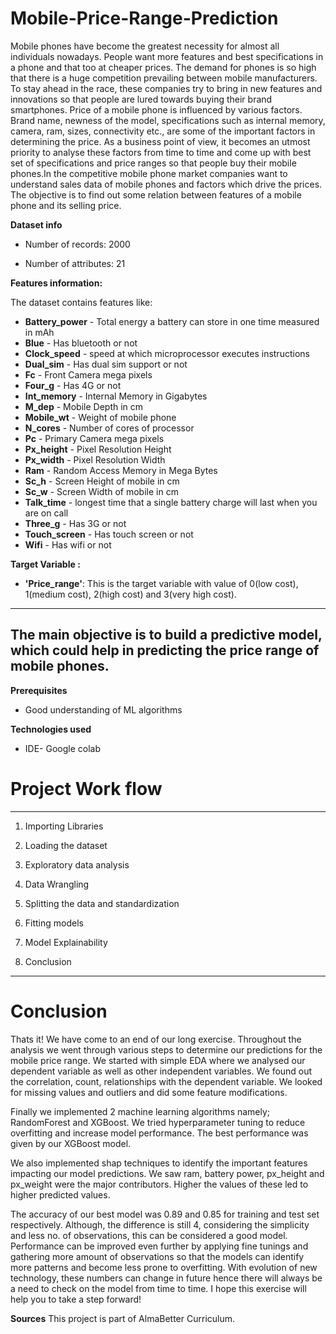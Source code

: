 # **Mobile-Price-Range-Prediction**
Mobile phones have become the greatest necessity for almost all individuals nowadays. People want more features and best specifications in a phone and that too at cheaper prices. The demand for phones is so high that there is a huge competition prevailing between mobile manufacturers. To stay ahead in the race, these companies try to bring in new features and innovations so that people are lured towards buying their brand smartphones.
Price of a mobile phone is influenced by various factors. Brand name, newness of the model, specifications such as internal memory, camera, ram, sizes, connectivity etc., are some of the important factors in determining the price.
As a business point of view, it becomes an utmost priority to analyse these factors from time to time and come up with best set of specifications and price ranges so that people buy their mobile phones.In the competitive mobile phone market companies want to understand sales data of mobile phones and factors which drive the prices. The objective is to find out some relation between features of a mobile phone and its selling price.

**Dataset info**

* Number of records: 2000

* Number of attributes: 21

**Features information:**

The dataset contains features like:
* **Battery_power** - Total energy a battery can store in one time measured in mAh
* **Blue** - Has bluetooth or not
* **Clock_speed** - speed at which microprocessor executes instructions
* **Dual_sim** - Has dual sim support or not
* **Fc** - Front Camera mega pixels
* **Four_g** - Has 4G or not
* **Int_memory** - Internal Memory in Gigabytes
* **M_dep** - Mobile Depth in cm
* **Mobile_wt** - Weight of mobile phone
* **N_cores** - Number of cores of processor
* **Pc** - Primary Camera mega pixels
* **Px_height** - Pixel Resolution Height
* **Px_width** - Pixel Resolution Width
* **Ram** - Random Access Memory in Mega Bytes
* **Sc_h** - Screen Height of mobile in cm
* **Sc_w** - Screen Width of mobile in cm
* **Talk_time** - longest time that a single battery charge will last when you are on call
* **Three_g** - Has 3G or not
* **Touch_screen** - Has touch screen or not
* **Wifi** - Has wifi or not
 
 **Target Variable :** 
 * **'Price_range'**: This is the target variable with value of 0(low cost), 1(medium cost), 2(high cost) and 3(very high cost).
---
**The main objective is to build a predictive model, which could help in predicting the price range of mobile phones.**
---

**Prerequisites**
* Good understanding of ML algorithms

**Technologies used**
* IDE- Google colab 

# **Project Work flow**
---

1. Importing Libraries

2. Loading the dataset

3. Exploratory data analysis

4. Data Wrangling

5. Splitting the data and standardization

6. Fitting models

7. Model Explainability

8. Conclusion
--- 

# Conclusion

Thats it! We have come to an end of our long exercise. Throughout the analysis we went through various steps to determine our predictions for the mobile price range. We started with simple EDA where we analysed our dependent variable as well as other independent variables. We found out the correlation, count, relationships with the dependent variable. We looked for missing values and outliers and did some feature modifications.

Finally we implemented 2 machine learning algorithms namely; RandomForest and XGBoost. We tried hyperparameter tuning to reduce overfitting and increase model performance. The best performance was given by our XGBoost model.

We also implemented shap techniques to identify the important features impacting our model predictions. We saw ram, battery power, px_height and px_weight were the major contributors. Higher the values of these led to higher predicted values.

The accuracy of our best model was 0.89 and 0.85 for training and test set respectively. Although, the difference is still 4, considering the simplicity and less no. of observations, this can be considered a good model. Performance can be improved even further by applying fine tunings and gathering more amount of observations so that the models can identify more patterns and become less prone to overfitting. With evolution of new technology, these numbers can change in future hence there will always be a need to check on the model from time to time. I hope this exercise will help you to take a step forward!


**Sources**
This project is part of AlmaBetter Curriculum.

